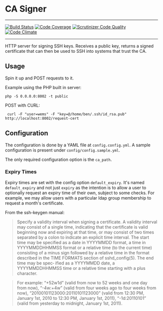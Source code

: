 # CA Signer

---

[![Build Status](https://scrutinizer-ci.com/g/WEMS/ssh-ca/badges/build.png?b=master)](https://scrutinizer-ci.com/g/WEMS/ssh-ca/build-status/master)
[![Code Coverage](https://scrutinizer-ci.com/g/WEMS/ssh-ca/badges/coverage.png?b=master)](https://scrutinizer-ci.com/g/WEMS/ssh-ca/?branch=master)
[![Scrutinizer Code Quality](https://scrutinizer-ci.com/g/WEMS/ssh-ca/badges/quality-score.png?b=master)](https://scrutinizer-ci.com/g/WEMS/ssh-ca/?branch=master)
[![Code Climate](https://codeclimate.com/github/WEMS/ssh-ca/badges/gpa.svg)](https://codeclimate.com/github/WEMS/ssh-ca)

---

HTTP server for signing SSH keys. Receives a public key, returns a signed certificate that can then be used to SSH into
systems that trust the CA.

## Usage

Spin it up and POST requests to it.

Example using the PHP built in server:

```
php -S 0.0.0.0:8002 -t public
```

POST with CURL:

```
 curl -F "user=wems" -F "key=@/home/ben/.ssh/id_rsa.pub" http://localhost:8002/request-cert
```

## Configuration

The configuration is done by a YAML file at `config.config.yml`. A sample configuration is present under `config/config.sample.yml`.

The only required configuration option is the `ca_path`.

### Expiry Times

Expiry times are set with the config option `default_expiry`. It's named `default_expiry` and not just `expiry` as the 
intention is to allow a user to optionally request an expiry time of their own, subject to some checks. For example, we
may allow users with a particular ldap group membership to request a month's certificate.

From the ssh-keygen manual:

> Specify a validity interval when signing a certificate.  A validity interval may consist of a single time, indicating that the certificate is valid beginning now and expiring at that time,
 or may consist of two times separated by a colon to indicate an explicit time interval.  The start time may be specified as a date in YYYYMMDD format, a time in YYYYMMDDHHMMSS format or a
 relative time (to the current time) consisting of a minus sign followed by a relative time in the format described in the TIME FORMATS section of sshd_config(5).  The end time may be spec‐
 ified as a YYYYMMDD date, a YYYYMMDDHHMMSS time or a relative time starting with a plus character.

> For example: “+52w1d” (valid from now to 52 weeks and one day from now), “-4w:+4w” (valid from four weeks ago to four weeks from now), “20100101123000:20110101123000” (valid from 12:30 PM,
 January 1st, 2010 to 12:30 PM, January 1st, 2011), “-1d:20110101” (valid from yesterday to midnight, January 1st, 2011).
